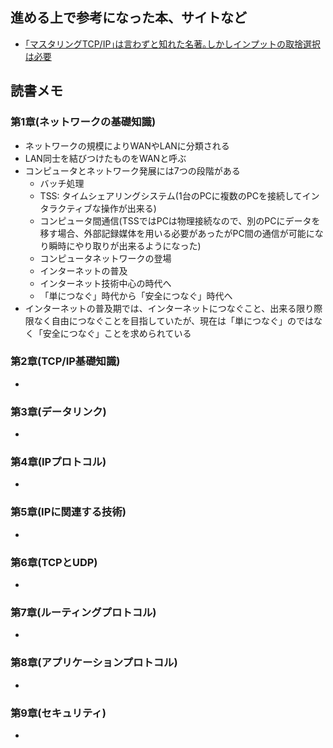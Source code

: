 ## 進める上で参考になった本、サイトなど
- [｢マスタリングTCP/IP｣は言わずと知れた名著｡しかしインプットの取捨選択は必要](https://drumato.hatenablog.com/entry/2019/03/07/070000)

## 読書メモ

### 第1章(ネットワークの基礎知識)
- ネットワークの規模によりWANやLANに分類される
- LAN同士を結びつけたものをWANと呼ぶ
- コンピュータとネットワーク発展には7つの段階がある
    - バッチ処理
    - TSS: タイムシェアリングシステム(1台のPCに複数のPCを接続してインタラクティブな操作が出来る)
    - コンピュータ間通信(TSSではPCは物理接続なので、別のPCにデータを移す場合、外部記録媒体を用いる必要があったがPC間の通信が可能になり瞬時にやり取りが出来るようになった)
    - コンピュータネットワークの登場
    - インターネットの普及
    - インターネット技術中心の時代へ
    - 「単につなぐ」時代から「安全につなぐ」時代へ
- インターネットの普及期では、インターネットにつなぐこと、出来る限り際限なく自由につなぐことを目指していたが、現在は「単につなぐ」のではなく「安全につなぐ」ことを求められている
### 第2章(TCP/IP基礎知識)
- 
### 第3章(データリンク)
- 
### 第4章(IPプロトコル)
- 
### 第5章(IPに関連する技術)
- 
### 第6章(TCPとUDP)
- 
### 第7章(ルーティングプロトコル)
- 
### 第8章(アプリケーションプロトコル)
- 
### 第9章(セキュリティ)
- 

